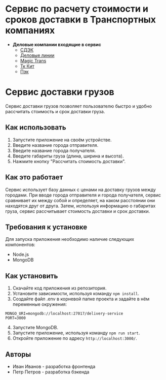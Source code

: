 # Сервис по расчету стоимости и сроков доставки в Транспортных компаниях
+ **Деловые компании входящие в сервис**
    + [СДЭК](https://www.cdek.ru/ru)
    + [Деловые линии](https://www.dellin.ru/)
    + [Magic Trans](https://magic-trans.ru)
    + [Тк Кит](https://spare.tk-kit.com)
    + [Пэк](https://pecom.ru/)
# Сервис доставки грузов

Сервис доставки грузов позволяет пользователю быстро и удобно рассчитать стоимость и срок доставки груза.

## Как использовать

1. Запустите приложение на своём устройстве.
2. Введите название города отправителя.
3. Введите название города получателя.
4. Введите габариты груза (длина, ширина и высота).
5. Нажмите кнопку "Рассчитать стоимость доставки".

## Как это работает

Сервис использует базу данных с ценами на доставку грузов между городами. При вводе города отправителя и города получателя, сервис сравнивает их между собой и определяет, на каком расстоянии они находятся друг от друга. Затем, используя информацию о габаритах груза, сервис рассчитывает стоимость доставки и срок доставки. 

## Требования к установке

Для запуска приложения необходимо наличие следующих компонентов:

- Node.js
- MongoDB

## Как установить

1. Скачайте код приложения из репозитория.
2. Установите зависимости, используя команду `npm install`.
3. Создайте файл .env в корневой папке проекта и задайте в нём переменные окружения:
```
MONGO_URI=mongodb://localhost:27017/delivery-service
PORT=3000
```
4. Запустите MongoDB.
5. Запустите приложение, используя команду `npm run start`.
6. Откройте приложение по адресу `http://localhost:3000/`.

## Авторы

- Иван Иванов - разработка фронтенда
- Петр Петров - разработка бэкенда

